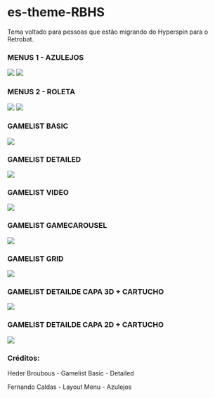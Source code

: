 # es-theme-RBHS

Tema voltado para pessoas que estão migrando do Hyperspin para o Retrobat.

### MENUS 1 - AZULEJOS

![](https://i.ibb.co/hLFscjR/Whats-App-Image-2022-07-03-at-17-42-18.jpg)
![](https://i.ibb.co/F7f7Y5w/Whats-App-Image-2022-07-17-at-19-48-56.jpg)

### MENUS 2 - ROLETA

![](https://i.ibb.co/rQcDnQB/Whats-App-Image-2022-07-17-at-19-52-56.jpg)
![](https://i.ibb.co/z8gcbTc/Whats-App-Image-2022-07-17-at-19-53-30.jpg)

### GAMELIST BASIC

![](https://i.ibb.co/WD3C630/Whats-App-Image-2022-07-17-at-19-57-30.jpg)

### GAMELIST DETAILED

![](https://i.ibb.co/c2c1SfT/Whats-App-Image-2022-09-07-at-14-53-11-1.jpg)

### GAMELIST VIDEO

![](https://i.ibb.co/Gtn8Gs7/Whats-App-Image-2022-07-17-at-19-58-03.jpg)

### GAMELIST GAMECAROUSEL

![](https://i.ibb.co/qncKVjm/Whats-App-Image-2022-07-17-at-20-00-23.jpg)

### GAMELIST GRID

![](https://i.ibb.co/r5w3s6g/Whats-App-Image-2022-07-17-at-20-10-08.jpg)

### GAMELIST DETAILDE CAPA 3D + CARTUCHO

![](https://i.ibb.co/8PC1SyP/Whats-App-Image-2022-09-07-at-14-54-51.jpg)

### GAMELIST DETAILDE CAPA 2D + CARTUCHO
![](https://i.ibb.co/cJqvCvS/Whats-App-Image-2022-09-07-at-14-56-26.jpg)

### Créditos:

Heder Broubous - Gamelist Basic - Detailed

Fernando Caldas - Layout Menu - Azulejos


